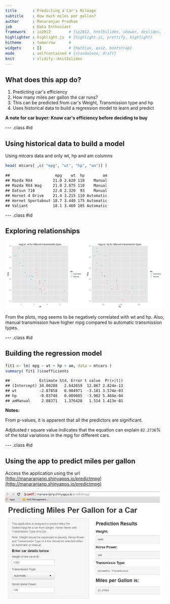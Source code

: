 ```yaml
---
title       : Predicting a Car's Mileage
subtitle    : How much miles per gallon?
author      : Manaranjan Pradhan
job         : Data Enthusiast
framework   : io2012        # {io2012, html5slides, shower, dzslides, ...}
highlighter : highlight.js  # {highlight.js, prettify, highlight}
hitheme     : tomorrow      # 
widgets     : []            # {mathjax, quiz, bootstrap}
mode        : selfcontained # {standalone, draft}
knit        : slidify::knit2slides
---
```


## What does this app do?

1. Predicting car's efficiency
2. How many miles per gallon the car runs?
3. This can be predicted from car's Weight, Transmission type and hp
4. Uses historical data to build a regression model to learn and predict

__A note for car buyer: Know car's efficiency before deciding to buy__

--- .class #id 

## Using historical data to build a model

Using _mtcars_ data and only wt, hp and am columns


```r
head( mtcars[ ,c( "mpg", "wt", "hp", "am")] )
```

```
##                    mpg    wt  hp        am
## Mazda RX4         21.0 2.620 110    Manual
## Mazda RX4 Wag     21.0 2.875 110    Manual
## Datsun 710        22.8 2.320  93    Manual
## Hornet 4 Drive    21.4 3.215 110 Automatic
## Hornet Sportabout 18.7 3.440 175 Automatic
## Valiant           18.1 3.460 105 Automatic
```

--- .class #id 

## Exploring relationships 

![plot of chunk unnamed-chunk-2](assets/fig/unnamed-chunk-2.png) 

From the plots, mpg seems to be negatively correlated with wt and hp. Also, manual transmission have higher mpg compared to automatic transmission types. 

--- .class #id 

## Building the regression model 


```r
fit1 <- lm( mpg ~ wt + hp + am, data = mtcars )
summary( fit1 )$coefficients
```

```
##             Estimate Std. Error t value  Pr(>|t|)
## (Intercept) 34.00288   2.642659  12.867 2.824e-13
## wt          -2.87858   0.904971  -3.181 3.574e-03
## hp          -0.03748   0.009605  -3.902 5.464e-04
## amManual     2.08371   1.376420   1.514 1.413e-01
```
__Notes:__

From p-values, it is apparent that all the predictors are significant.

Adjdusted r square value indicates that the equation can explain ``82.2736``% of the total variations in the mpg for different cars.

--- .class #id 

## Using the app to predict miles per gallon

Access the application using the url 
[http://manaranjanp.shinyapps.io/predictmpg](http://manaranjanp.shinyapps.io/predictmpg)

![width](app.png)
